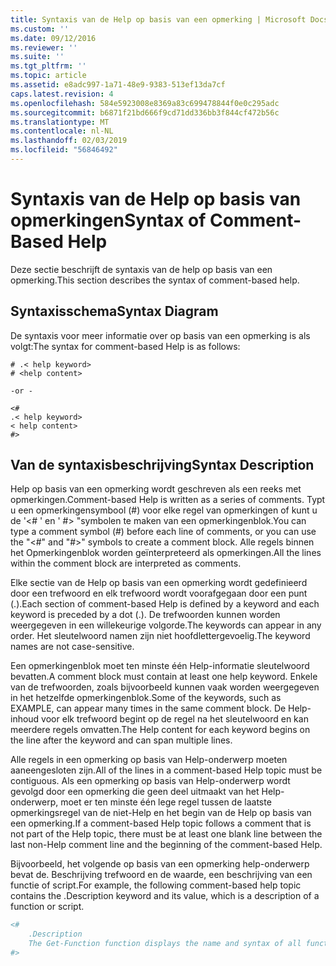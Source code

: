 ```yaml
---
title: Syntaxis van de Help op basis van een opmerking | Microsoft Docs
ms.custom: ''
ms.date: 09/12/2016
ms.reviewer: ''
ms.suite: ''
ms.tgt_pltfrm: ''
ms.topic: article
ms.assetid: e8adc997-1a71-48e9-9383-513ef13da7cf
caps.latest.revision: 4
ms.openlocfilehash: 584e5923008e8369a83c699478844f0e0c295adc
ms.sourcegitcommit: b6871f21bd666f9cd71dd336bb3f844cf472b56c
ms.translationtype: MT
ms.contentlocale: nl-NL
ms.lasthandoff: 02/03/2019
ms.locfileid: "56846492"
---
```

# <a name="syntax-of-comment-based-help"></a><span data-ttu-id="b6669-102">Syntaxis van de Help op basis van opmerkingen</span><span class="sxs-lookup"><span data-stu-id="b6669-102">Syntax of Comment-Based Help</span></span>

<span data-ttu-id="b6669-103">Deze sectie beschrijft de syntaxis van de help op basis van een opmerking.</span><span class="sxs-lookup"><span data-stu-id="b6669-103">This section describes the syntax of comment-based help.</span></span>

## <a name="syntax-diagram"></a><span data-ttu-id="b6669-104">Syntaxisschema</span><span class="sxs-lookup"><span data-stu-id="b6669-104">Syntax Diagram</span></span>

 <span data-ttu-id="b6669-105">De syntaxis voor meer informatie over op basis van een opmerking is als volgt:</span><span class="sxs-lookup"><span data-stu-id="b6669-105">The syntax for comment-based Help is as follows:</span></span>

```
# .< help keyword>
# <help content>

-or -

<#
.< help keyword>
< help content>
#>
```

## <a name="syntax-description"></a><span data-ttu-id="b6669-106">Van de syntaxisbeschrijving</span><span class="sxs-lookup"><span data-stu-id="b6669-106">Syntax Description</span></span>

 <span data-ttu-id="b6669-107">Help op basis van een opmerking wordt geschreven als een reeks met opmerkingen.</span><span class="sxs-lookup"><span data-stu-id="b6669-107">Comment-based Help is written as a series of comments.</span></span> <span data-ttu-id="b6669-108">Typt u een opmerkingensymbool (#) voor elke regel van opmerkingen of kunt u de '\<# ' en ' #> "symbolen te maken van een opmerkingenblok.</span><span class="sxs-lookup"><span data-stu-id="b6669-108">You can type a comment symbol (#) before each line of comments, or you can use the "\<#" and "#>" symbols to create a comment block.</span></span> <span data-ttu-id="b6669-109">Alle regels binnen het Opmerkingenblok worden geïnterpreteerd als opmerkingen.</span><span class="sxs-lookup"><span data-stu-id="b6669-109">All the lines within the comment block are interpreted as comments.</span></span>

 <span data-ttu-id="b6669-110">Elke sectie van de Help op basis van een opmerking wordt gedefinieerd door een trefwoord en elk trefwoord wordt voorafgegaan door een punt (.).</span><span class="sxs-lookup"><span data-stu-id="b6669-110">Each section of comment-based Help is defined by a keyword and each keyword is preceded by a dot (.).</span></span> <span data-ttu-id="b6669-111">De trefwoorden kunnen worden weergegeven in een willekeurige volgorde.</span><span class="sxs-lookup"><span data-stu-id="b6669-111">The keywords can appear in any order.</span></span> <span data-ttu-id="b6669-112">Het sleutelwoord namen zijn niet hoofdlettergevoelig.</span><span class="sxs-lookup"><span data-stu-id="b6669-112">The keyword names are not case-sensitive.</span></span>

 <span data-ttu-id="b6669-113">Een opmerkingenblok moet ten minste één Help-informatie sleutelwoord bevatten.</span><span class="sxs-lookup"><span data-stu-id="b6669-113">A comment block must contain at least one help keyword.</span></span> <span data-ttu-id="b6669-114">Enkele van de trefwoorden, zoals bijvoorbeeld kunnen vaak worden weergegeven in het hetzelfde opmerkingenblok.</span><span class="sxs-lookup"><span data-stu-id="b6669-114">Some of the keywords, such as EXAMPLE, can appear many times in the same comment block.</span></span> <span data-ttu-id="b6669-115">De Help-inhoud voor elk trefwoord begint op de regel na het sleutelwoord en kan meerdere regels omvatten.</span><span class="sxs-lookup"><span data-stu-id="b6669-115">The Help content for each keyword begins on the line after the keyword and can span multiple lines.</span></span>

 <span data-ttu-id="b6669-116">Alle regels in een opmerking op basis van Help-onderwerp moeten aaneengesloten zijn.</span><span class="sxs-lookup"><span data-stu-id="b6669-116">All of the lines in a comment-based Help topic must be contiguous.</span></span> <span data-ttu-id="b6669-117">Als een opmerking op basis van Help-onderwerp wordt gevolgd door een opmerking die geen deel uitmaakt van het Help-onderwerp, moet er ten minste één lege regel tussen de laatste opmerkingsregel van de niet-Help en het begin van de Help op basis van een opmerking.</span><span class="sxs-lookup"><span data-stu-id="b6669-117">If a comment-based Help topic follows a comment that is not part of the Help topic, there must be at least one blank line between the last non-Help comment line and the beginning of the comment-based Help.</span></span>

 <span data-ttu-id="b6669-118">Bijvoorbeeld, het volgende op basis van een opmerking help-onderwerp bevat de. Beschrijving trefwoord en de waarde, een beschrijving van een functie of script.</span><span class="sxs-lookup"><span data-stu-id="b6669-118">For example, the following comment-based help topic contains the .Description keyword and its value, which is a description of a function or script.</span></span>

```powershell
<#
    .Description
    The Get-Function function displays the name and syntax of all functions in the session.
#>
```